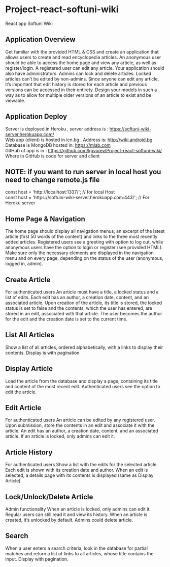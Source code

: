 # Project-react-softuni-wiki
React app
Softuni Wiki


<h2>Application Overview</h2>
Get familiar with the provided HTML & CSS and create an application that allows users to create and read encyclopedia articles. An anonymous user should be able to access the home page and view any article, as well as register/login. A registered user can edit any article. Your application should also have administrators.  Admins can lock and delete articles. Locked articles can’t be edited by non-admins.
Since anyone can edit any article, it’s important that edit history is stored for each article and previous versions can be accessed in their entirety. Design your models in such a way as to allow for multiple older versions of an article to exist and be viewable.

<h2>Application Deploy</h2>

Server is deployed in Heroku , server address is : https://softuni-wiki-server.herokuapp.com/  <br/>
Web app (client) is hosted in icn.bg . Address is: http://wiki.android.bg <br/>
Database is MongoDB hosted in: https://mlab.com <br/>
GitHub of app is in : https://github.com/kgyorev/Project-react-softuni-wiki/ <br/>
Where in GitHub is code for server and client

<h2>NOTE: if you want to run server in local host you need to change remote.js file</h2> 
const host = 'http://localhost:1337/'; // for local Host 
<br/>
const host = 'https://softuni-wiki-server.herokuapp.com:443/'; // For Heroku server 




<h2>Home Page & Navigation</h2> 
The home page should display all navigation menus, an excerpt of the latest article (first 50 words of the content) and links to the three most recently added articles. Registered users see a greeting with option to log out, while anonymous users have the option to login or register (see provided HTML).
Make sure only the necessary elements are displayed in the navigation menu and on every page, depending on the status of the user (anonymous, logged in, admin).
 
 
 
<h2>Create Article </h2>
For authenticated users
An article must have a title, a locked status and a list of edits. Each edit has an author, a creation date, content, and an associated article. Upon creation of the article, its title is stored, the locked status is set to false and the contents, which the user has entered, are stored in an edit, associated with that article. The user becomes the author for the edit and the creation date is set to the current time.
 
 
 
<h2>List All Articles </h2>
Show a list of all articles, ordered alphabetically, with a links to display their contents.
Display is with pagination.
 
 
 
<h2>Display Article </h2>
Load the article from the database and display a page, containing its title and content of the most recent edit. Authenticated users see the option to edit the article.

 
 
 
<h2>Edit Article </h2>
For authenticated users
An article can be edited by any registered user. Upon submission, store the contents in an edit and associate it with the article. An edit has an author, a creation date, content, and an associated article.
If an article is locked, only admins can edit it.
 
 
 
<h2>Article History </h2>
For authenticated users
Show a list with the edits for the selected article. Each edit is shown with its creation date and author. When an edit is selected, a details page with its contents is displayed (same as Display Article).
 
 
 
<h2>Lock/Unlock/Delete Article </h2>
Admin functionality
When an article is locked, only admins can edit it. Regular users can still read it and view its history. When an article is created, it’s unlocked by default.
Admins could delete article.
 

 
<h2>Search </h2>
When a user enters a search criteria, look in the database for partial matches and return a list of links to all articles, whose title contains the input.
Display with pagination.
 
